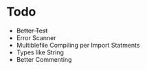 # Todo
- ~~Better Test~~
- Error Scanner
- Multiblefile Compiling per Import Statments
- Types like String
- Better Commenting
